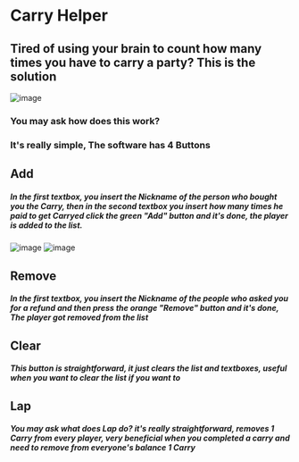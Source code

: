 # Carry Helper
## Tired of using your brain to count how many times you have to carry a party? This is the solution

![image](https://github.com/Sesantanove/CarryHelper/assets/117443414/94b8a086-6fd6-4f2a-8ad0-ac3456ec2457)

### You may ask how does this work?

### It's really simple, The software has 4 Buttons
## Add
##### In the first textbox, you insert the Nickname of the person who bought you the Carry, then in the second textbox you insert how many times he paid to get Carryed click the green "Add" button and it's done, the player is added to the list.
![image](https://github.com/Sesantanove/CarryHelper/assets/117443414/0a8eb95e-c64f-45b0-9e01-935b06ffc268)
![image](https://github.com/Sesantanove/CarryHelper/assets/117443414/cd58a4d0-277a-4488-b102-cf55ce7baa64)

## Remove
##### In the first textbox, you insert the Nickname of the people who asked you for a refund and then press the orange "Remove" button and it's done, The player got removed from the list
## Clear
##### This button is straightforward, it just clears the list and textboxes, useful when you want to clear the list if you want to
## Lap
##### You may ask what does Lap do? it's really straightforward, removes 1 Carry from every player, very beneficial when you completed a carry and need to remove from everyone's balance 1 Carry
